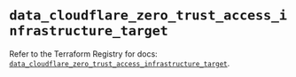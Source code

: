 # `data_cloudflare_zero_trust_access_infrastructure_target`

Refer to the Terraform Registry for docs: [`data_cloudflare_zero_trust_access_infrastructure_target`](https://registry.terraform.io/providers/cloudflare/cloudflare/5.11.0/docs/data-sources/zero_trust_access_infrastructure_target).
